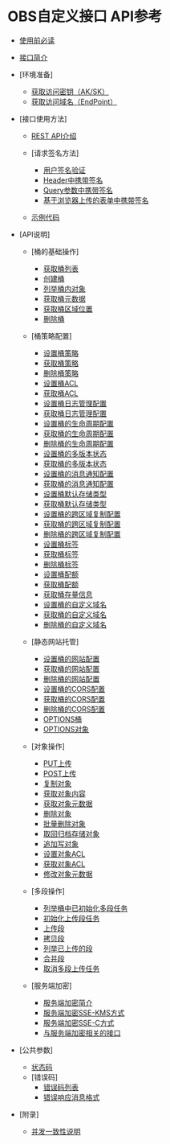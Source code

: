# OBS自定义接口 API参考

-   [使用前必读](使用前必读.md)
-   [接口简介](接口简介.md)
-   [环境准备]
    -   [获取访问密钥（AK/SK）](获取访问密钥（AK-SK）.md)
    -   [获取访问域名（EndPoint）](获取访问域名（EndPoint）.md)

-   [接口使用方法]
    -   [REST API介绍](REST-API介绍.md)
    -   [请求签名方法]
        -   [用户签名验证](用户签名验证.md)
        -   [Header中携带签名](Header中携带签名.md)
        -   [Query参数中携带签名](Query参数中携带签名.md)
        -   [基于浏览器上传的表单中携带签名](基于浏览器上传的表单中携带签名.md)

    -   [示例代码](示例代码.md)

-   [API说明]
    -   [桶的基础操作]
        -   [获取桶列表](获取桶列表.md)
        -   [创建桶](创建桶.md)
        -   [列举桶内对象](列举桶内对象.md)
        -   [获取桶元数据](获取桶元数据.md)
        -   [获取桶区域位置](获取桶区域位置.md)
        -   [删除桶](删除桶.md)

    -   [桶策略配置]
        -   [设置桶策略](设置桶策略.md)
        -   [获取桶策略](获取桶策略.md)
        -   [删除桶策略](删除桶策略.md)
        -   [设置桶ACL](设置桶ACL.md)
        -   [获取桶ACL](获取桶ACL.md)
        -   [设置桶日志管理配置](设置桶日志管理配置.md)
        -   [获取桶日志管理配置](获取桶日志管理配置.md)
        -   [设置桶的生命周期配置](设置桶的生命周期配置.md)
        -   [获取桶的生命周期配置](获取桶的生命周期配置.md)
        -   [删除桶的生命周期配置](删除桶的生命周期配置.md)
        -   [设置桶的多版本状态](设置桶的多版本状态.md)
        -   [获取桶的多版本状态](获取桶的多版本状态.md)
        -   [设置桶的消息通知配置](设置桶的消息通知配置.md)
        -   [获取桶的消息通知配置](获取桶的消息通知配置.md)
        -   [设置桶默认存储类型](设置桶默认存储类型.md)
        -   [获取桶默认存储类型](获取桶默认存储类型.md)
        -   [设置桶的跨区域复制配置](设置桶的跨区域复制配置.md)
        -   [获取桶的跨区域复制配置](获取桶的跨区域复制配置.md)
        -   [删除桶的跨区域复制配置](删除桶的跨区域复制配置.md)
        -   [设置桶标签](设置桶标签.md)
        -   [获取桶标签](获取桶标签.md)
        -   [删除桶标签](删除桶标签.md)
        -   [设置桶配额](设置桶配额.md)
        -   [获取桶配额](获取桶配额.md)
        -   [获取桶存量信息](获取桶存量信息.md)
        -   [设置桶的自定义域名](设置桶的自定义域名.md)
        -   [获取桶的自定义域名](获取桶的自定义域名.md)
        -   [删除桶的自定义域名](删除桶的自定义域名.md)

    -   [静态网站托管]
        -   [设置桶的网站配置](设置桶的网站配置.md)
        -   [获取桶的网站配置](获取桶的网站配置.md)
        -   [删除桶的网站配置](删除桶的网站配置.md)
        -   [设置桶的CORS配置](设置桶的CORS配置.md)
        -   [获取桶的CORS配置](获取桶的CORS配置.md)
        -   [删除桶的CORS配置](删除桶的CORS配置.md)
        -   [OPTIONS桶](OPTIONS桶.md)
        -   [OPTIONS对象](OPTIONS对象.md)

    -   [对象操作]
        -   [PUT上传](PUT上传.md)
        -   [POST上传](POST上传.md)
        -   [复制对象](复制对象.md)
        -   [获取对象内容](获取对象内容.md)
        -   [获取对象元数据](获取对象元数据.md)
        -   [删除对象](删除对象.md)
        -   [批量删除对象](批量删除对象.md)
        -   [取回归档存储对象](取回归档存储对象.md)
        -   [追加写对象](追加写对象.md)
        -   [设置对象ACL](设置对象ACL.md)
        -   [获取对象ACL](获取对象ACL.md)
        -   [修改对象元数据](修改对象元数据.md)

    -   [多段操作]
        -   [列举桶中已初始化多段任务](列举桶中已初始化多段任务.md)
        -   [初始化上传段任务](初始化上传段任务.md)
        -   [上传段](上传段.md)
        -   [拷贝段](拷贝段.md)
        -   [列举已上传的段](列举已上传的段.md)
        -   [合并段](合并段.md)
        -   [取消多段上传任务](取消多段上传任务.md)

    -   [服务端加密]
        -   [服务端加密简介](服务端加密简介.md)
        -   [服务端加密SSE-KMS方式](服务端加密SSE-KMS方式.md)
        -   [服务端加密SSE-C方式](服务端加密SSE-C方式.md)
        -   [与服务端加密相关的接口](与服务端加密相关的接口.md)


-   [公共参数]
    -   [状态码](状态码.md)
    -   [错误码]
        -   [错误码列表](错误码列表.md)
        -   [错误响应消息格式](错误响应消息格式.md)


-   [附录]
    -   [并发一致性说明](并发一致性说明.md)


